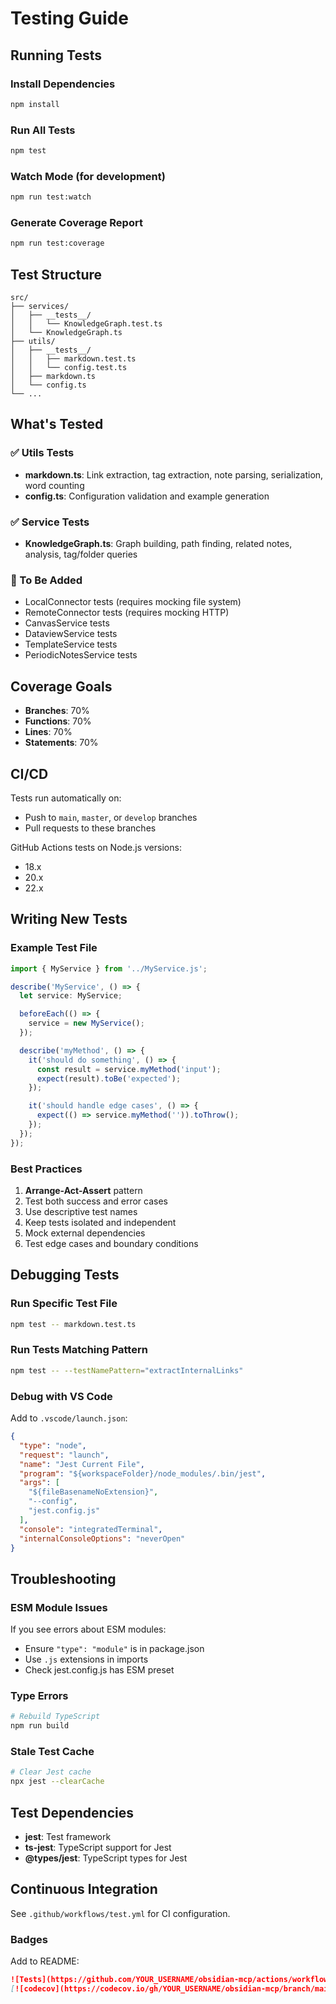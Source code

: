 # Testing Guide

## Running Tests

### Install Dependencies
```bash
npm install
```

### Run All Tests
```bash
npm test
```

### Watch Mode (for development)
```bash
npm run test:watch
```

### Generate Coverage Report
```bash
npm run test:coverage
```

## Test Structure

```
src/
├── services/
│   ├── __tests__/
│   │   └── KnowledgeGraph.test.ts
│   └── KnowledgeGraph.ts
├── utils/
│   ├── __tests__/
│   │   ├── markdown.test.ts
│   │   └── config.test.ts
│   ├── markdown.ts
│   └── config.ts
└── ...
```

## What's Tested

### ✅ Utils Tests
- **markdown.ts**: Link extraction, tag extraction, note parsing, serialization, word counting
- **config.ts**: Configuration validation and example generation

### ✅ Service Tests
- **KnowledgeGraph.ts**: Graph building, path finding, related notes, analysis, tag/folder queries

### 🚧 To Be Added
- LocalConnector tests (requires mocking file system)
- RemoteConnector tests (requires mocking HTTP)
- CanvasService tests
- DataviewService tests
- TemplateService tests
- PeriodicNotesService tests

## Coverage Goals

- **Branches**: 70%
- **Functions**: 70%
- **Lines**: 70%
- **Statements**: 70%

## CI/CD

Tests run automatically on:
- Push to `main`, `master`, or `develop` branches
- Pull requests to these branches

GitHub Actions tests on Node.js versions:
- 18.x
- 20.x
- 22.x

## Writing New Tests

### Example Test File
```typescript
import { MyService } from '../MyService.js';

describe('MyService', () => {
  let service: MyService;

  beforeEach(() => {
    service = new MyService();
  });

  describe('myMethod', () => {
    it('should do something', () => {
      const result = service.myMethod('input');
      expect(result).toBe('expected');
    });

    it('should handle edge cases', () => {
      expect(() => service.myMethod('')).toThrow();
    });
  });
});
```

### Best Practices
1. **Arrange-Act-Assert** pattern
2. Test both success and error cases
3. Use descriptive test names
4. Keep tests isolated and independent
5. Mock external dependencies
6. Test edge cases and boundary conditions

## Debugging Tests

### Run Specific Test File
```bash
npm test -- markdown.test.ts
```

### Run Tests Matching Pattern
```bash
npm test -- --testNamePattern="extractInternalLinks"
```

### Debug with VS Code
Add to `.vscode/launch.json`:
```json
{
  "type": "node",
  "request": "launch",
  "name": "Jest Current File",
  "program": "${workspaceFolder}/node_modules/.bin/jest",
  "args": [
    "${fileBasenameNoExtension}",
    "--config",
    "jest.config.js"
  ],
  "console": "integratedTerminal",
  "internalConsoleOptions": "neverOpen"
}
```

## Troubleshooting

### ESM Module Issues
If you see errors about ESM modules:
- Ensure `"type": "module"` is in package.json
- Use `.js` extensions in imports
- Check jest.config.js has ESM preset

### Type Errors
```bash
# Rebuild TypeScript
npm run build
```

### Stale Test Cache
```bash
# Clear Jest cache
npx jest --clearCache
```

## Test Dependencies

- **jest**: Test framework
- **ts-jest**: TypeScript support for Jest
- **@types/jest**: TypeScript types for Jest

## Continuous Integration

See `.github/workflows/test.yml` for CI configuration.

### Badges
Add to README:
```markdown
![Tests](https://github.com/YOUR_USERNAME/obsidian-mcp/actions/workflows/test.yml/badge.svg)
[![codecov](https://codecov.io/gh/YOUR_USERNAME/obsidian-mcp/branch/main/graph/badge.svg)](https://codecov.io/gh/YOUR_USERNAME/obsidian-mcp)
```
